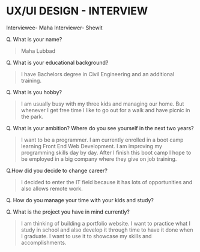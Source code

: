 # UX/UI DESIGN - INTERVIEW

Interviewee- Maha
Interviewer- Shewit

Q. What is your name?

> Maha Lubbad

Q. What is your educational background?

> I have Bachelors degree in Civil Engineering and an additional training.

Q. What is you hobby?

> I am usually busy with my three kids and managing our home. But whenever I get free time I like to go out for a walk and have picnic in the park.

Q. What is your ambition? Where do you see yourself in the next two years?

> I want to be a programmer. I am currently enrolled in a boot camp learning Front End Web Development. I am improving my programming skills day by day. After I finish this boot camp I hope to be employed in a big company where they give on job training.

Q.How did you decide to change career?

> I decided to enter the IT field because it has lots of opportunities and also allows remote work.

Q. How do you manage your time with your kids and study?

>

Q. What is the project you have in mind currently?

> I am thinking of building a portfolio website. I want to practice what I study in school and also develop it through time to have it done when I graduate. I want to use it to showcase my skills and accomplishments.
